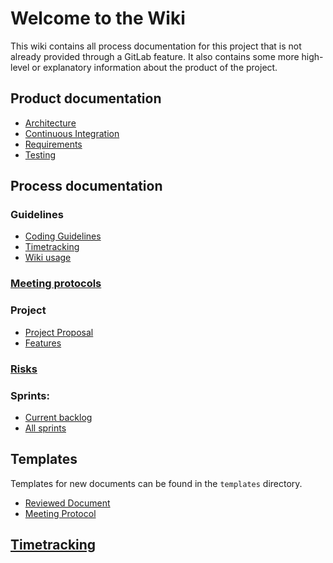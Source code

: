 # Welcome to the Wiki

This wiki contains all process documentation for this project that is not already provided through a GitLab feature. It also contains some more high-level or explanatory information about the product of the project.

## Product documentation
 - [Architecture](/product/architecture/Architecture)
 - [Continuous Integration](/product/ci/Continuous-Integration)
 - [Requirements](/product/requirements/List-of-Requirements) 
 - [Testing](/product/testing/Testing)

## Process documentation

### Guidelines
 - [Coding Guidelines](/process/guidelines/Coding-Guidelines)
 - [Timetracking](/process/guidelines/Timetracking)
 - [Wiki usage](/process/guidelines/Documentation-in-the-Wiki)

### [Meeting protocols](/process/meetings/List-of-Meetings)

### Project
 - [Project Proposal](/process/project/Project-Proposal)
  - [Features](/process/project/projectproposal/features)

### [Risks](/process/risks/Risks)

### Sprints:
 - [Current backlog](/process/sprints/1/Backlog)
 - [All sprints](/process/sprints/List-of-Sprints)

## Templates
Templates for new documents can be found in the `templates` directory.
 - [Reviewed Document](/templates/Reviewed-Document)
 - [Meeting Protocol](/templates/YYYY-MM-DD-Meeting)

## [Timetracking](/Timetracking)
